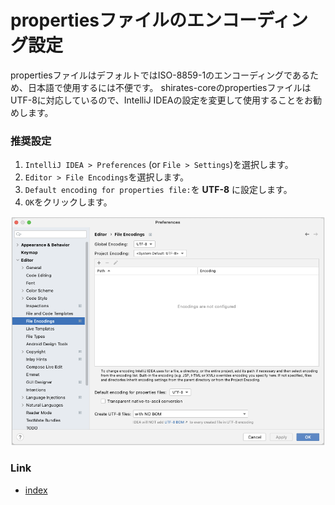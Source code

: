 # propertiesファイルのエンコーディング設定

propertiesファイルはデフォルトではISO-8859-1のエンコーディングであるため、日本語で使用するには不便です。
shirates-coreのpropertiesファイルはUTF-8に対応しているので、IntelliJ IDEAの設定を変更して使用することをお勧めします。

### 推奨設定

1. `IntelliJ IDEA > Preferences` (or `File > Settings`)を選択します。
2. `Editor > File Encodings`を選択します。
3. `Default encoding for properties file:`を **UTF-8** に設定します。
4. `OK`をクリックします。

![](_images/intellij_file_encodings.png)

### Link

- [index](../index_ja.md)

